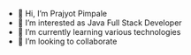 - 👋 Hi, I’m Prajyot Pimpale
- 👀 I’m interested as Java Full Stack Developer
- 🌱 I’m currently learning various technologies
- 💞️ I’m looking to collaborate

<!---
prajyot0180/prajyot0180 is a ✨ special ✨ repository because its `README.md` (this file) appears on your GitHub profile.
You can click the Preview link to take a look at your changes.
--->

